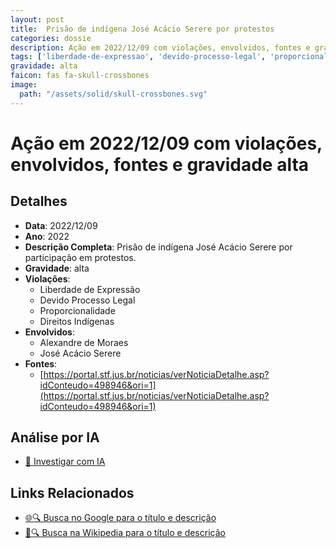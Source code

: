 ```yaml
---
layout: post
title:  Prisão de indígena José Acácio Serere por protestos
categories: dossie
description: Ação em 2022/12/09 com violações, envolvidos, fontes e gravidade alta
tags: ['liberdade-de-expressao', 'devido-processo-legal', 'proporcionalidade', 'direitos-indigenas', 'alexandre-de-moraes', 'jose-acacio-serere', 'gravidade-alta']
gravidade: alta
faicon: fas fa-skull-crossbones
image:
  path: "/assets/solid/skull-crossbones.svg"
---
```


# Ação em 2022/12/09 com violações, envolvidos, fontes e gravidade alta

## Detalhes
- **Data**: 2022/12/09
- **Ano**: 2022
- **Descrição Completa**: Prisão de indígena José Acácio Serere por participação em protestos.
- **Gravidade**: alta <i class="fas fas fa-skull-crossbones fa-2x"></i>
- **Violações**:
  - Liberdade de Expressão
  - Devido Processo Legal
  - Proporcionalidade
  - Direitos Indígenas
- **Envolvidos**:
  - Alexandre de Moraes
  - José Acácio Serere
- **Fontes**:
  - [https://portal.stf.jus.br/noticias/verNoticiaDetalhe.asp?idConteudo=498946&ori=1](https://portal.stf.jus.br/noticias/verNoticiaDetalhe.asp?idConteudo=498946&ori=1)

## Análise por IA
- [🤖 Investigar com IA](https://www.perplexity.ai/search?q=%22Alexandre%20de%20Moraes%22%20Pris%C3%A3o%20de%20ind%C3%ADgena%20Jos%C3%A9%20Ac%C3%A1cio%20Serere%20por%20protestos%20Pris%C3%A3o%20de%20ind%C3%ADgena%20Jos%C3%A9%20Ac%C3%A1cio%20Serere%20por%20participa%C3%A7%C3%A3o%20em%20protestos.%20Liberdade%20de%20Express%C3%A3o%20Devido%20Processo%20Legal%20Proporcionalidade%20Direitos%20Ind%C3%ADgenas%202022%20gravidade%20alta)

## Links Relacionados
- [🌐🔍 Busca no Google para o título e descrição](https://www.google.com/search?q=%22Alexandre%20de%20Moraes%22%20Pris%C3%A3o%20de%20ind%C3%ADgena%20Jos%C3%A9%20Ac%C3%A1cio%20Serere%20por%20protestos%20Pris%C3%A3o%20de%20ind%C3%ADgena%20Jos%C3%A9%20Ac%C3%A1cio%20Serere%20por%20participa%C3%A7%C3%A3o%20em%20protestos.%20Liberdade%20de%20Express%C3%A3o%20Devido%20Processo%20Legal%20Proporcionalidade%20Direitos%20Ind%C3%ADgenas%202022%20gravidade%20alta)
- [📖🔍 Busca na Wikipedia para o título e descrição](https://pt.wikipedia.org/w/index.php?search=%22Alexandre%20de%20Moraes%22%20Pris%C3%A3o%20de%20ind%C3%ADgena%20Jos%C3%A9%20Ac%C3%A1cio%20Serere%20por%20protestos%20Pris%C3%A3o%20de%20ind%C3%ADgena%20Jos%C3%A9%20Ac%C3%A1cio%20Serere%20por%20participa%C3%A7%C3%A3o%20em%20protestos.%20Liberdade%20de%20Express%C3%A3o%20Devido%20Processo%20Legal%20Proporcionalidade%20Direitos%20Ind%C3%ADgenas%202022%20gravidade%20alta)

